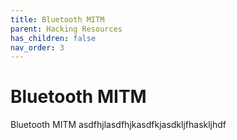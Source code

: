 ```yaml
---
title: Bluetooth MITM
parent: Hacking Resources
has_children: false
nav_order: 3
---
```


# Bluetooth MITM

Bluetooth MITM asdfhjlasdfhjkasdfkjasdkljfhaskljhdf
